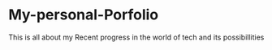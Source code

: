 # My-personal-Porfolio
This is all about my Recent progress in the world of tech and its possibillities

